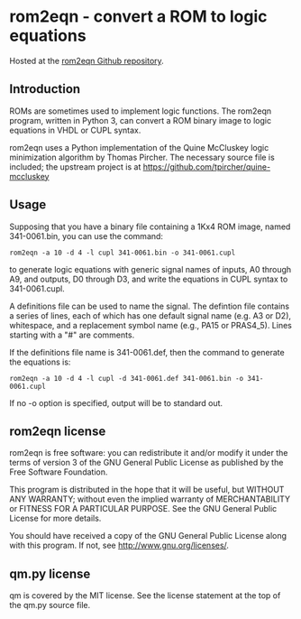 # rom2eqn - convert a ROM to logic equations

Hosted at the
[rom2eqn Github repository](https://github.com/brouhaha/rom2eqn/).

## Introduction

ROMs are sometimes used to implement logic functions. The rom2eqn program,
written in Python 3, can convert a ROM binary image to logic equations in
VHDL or CUPL syntax.

rom2eqn uses a Python implementation of the Quine McCluskey logic
minimization algorithm by Thomas Pircher. The necessary source file is
included; the upstream project is at
https://github.com/tpircher/quine-mccluskey

## Usage

Supposing that you have a binary file containing a 1Kx4 ROM image, named
341-0061.bin, you can use the command:

    rom2eqn -a 10 -d 4 -l cupl 341-0061.bin -o 341-0061.cupl

to generate logic equations with generic signal names of inputs, A0 through A9,
and outputs, D0 through D3, and write the equations in CUPL syntax to
341-0061.cupl.

A definitions file can be used to name the signal. The defintion file contains
a series of lines, each of which has one default signal name (e.g. A3 or D2),
whitespace, and a replacement symbol name (e.g., PA15 or PRAS4_5). Lines starting
with a "#" are comments.

If the definitions file name is 341-0061.def, then the command to generate the
equations is:

    rom2eqn -a 10 -d 4 -l cupl -d 341-0061.def 341-0061.bin -o 341-0061.cupl

If no -o option is specified, output will be to standard out.

## rom2eqn license

rom2eqn is free software: you can redistribute it and/or modify it
under the terms of version 3 of the GNU General Public License as
published by the Free Software Foundation.

This program is distributed in the hope that it will be useful, but
WITHOUT ANY WARRANTY; without even the implied warranty of
MERCHANTABILITY or FITNESS FOR A PARTICULAR PURPOSE. See the GNU
General Public License for more details.

You should have received a copy of the GNU General Public License
along with this program. If not, see http://www.gnu.org/licenses/.

## qm.py license

qm is covered by the MIT license. See the license statement at the
top of the qm.py source file.


